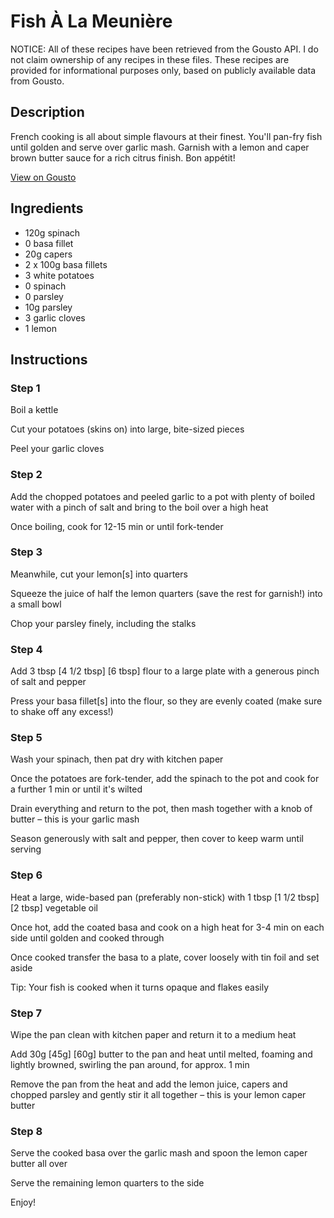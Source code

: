 # Fish À La Meunière

NOTICE: All of these recipes have been retrieved from the Gousto API. I do not claim ownership of any recipes in these files. These recipes are provided for informational purposes only, based on publicly available data from Gousto.

## Description

French cooking is all about simple flavours at their finest. You'll pan-fry fish until golden and serve over garlic mash. Garnish with a lemon and caper brown butter sauce for a rich citrus finish. Bon appétit!

[View on Gousto](https://www.gousto.co.uk/recipes/cookbook/fish-a-la-meuniere)

## Ingredients

- 120g spinach
- 0 basa fillet
- 20g capers
- 2 x 100g basa fillets
- 3 white potatoes
- 0 spinach
- 0 parsley
- 10g parsley
- 3 garlic cloves
- 1 lemon

## Instructions


### Step 1

Boil a kettle

Cut your potatoes (skins on) into large, bite-sized pieces

Peel your garlic cloves


### Step 2

Add the chopped potatoes and peeled garlic to a pot with plenty of boiled water with a pinch of salt and bring to the boil over a high heat

Once boiling, cook for 12-15 min or until fork-tender


### Step 3

Meanwhile, cut your lemon[s] into quarters

Squeeze the juice of half the lemon quarters (save the rest for garnish!) into a small bowl

Chop your parsley finely, including the stalks


### Step 4

Add 3 tbsp <span class="text-purple">[4 1/2 tbsp]</span><span class="text-danger"> [6 tbsp]</span> flour to a large plate with a generous pinch of salt and pepper

Press your basa fillet[s] into the flour, so they are evenly coated (make sure to shake off any excess!)


### Step 5

Wash your spinach, then pat dry with kitchen paper

Once the potatoes are fork-tender, add the spinach to the pot and cook for a further 1 min or until it's wilted

Drain everything and return to the pot, then mash together with a knob of butter – this is your garlic mash

Season generously with salt and pepper, then cover to keep warm until serving


### Step 6

Heat a large, wide-based pan (preferably non-stick) with 1 tbsp <span class="text-purple">[1 1/2 tbsp]</span> <span class="text-danger">[2 tbsp]</span> vegetable oil

Once hot, add the coated basa and cook on a high heat for 3-4 min on each side until golden and cooked through

Once cooked transfer the basa to a plate, cover loosely with tin foil and set aside

Tip: Your fish is cooked when it turns opaque and flakes easily


### Step 7

Wipe the pan clean with kitchen paper and return it to a medium heat

Add 30g <span class="text-purple">[45g]</span> <span class="text-danger">[60g] </span>butter to the pan and heat until melted, foaming and lightly browned, swirling the pan around, for approx. 1 min

Remove the pan from the heat and add the lemon juice, capers and chopped parsley and gently stir it all together – this is your lemon caper butter

### Step 8

Serve the cooked basa over the garlic mash and spoon the lemon caper butter all over

Serve the remaining lemon quarters to the side

Enjoy!


